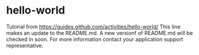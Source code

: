 # hello-world
Tutorial from https://guides.github.com/activities/hello-world/ 
This line makes an update to the README.md. 
A new versionf of README.md will be checked in soon.
For more information contact your application support representative. 
